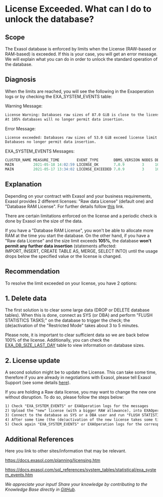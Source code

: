 # License Exceeded. What can I do to unlock the database? 
## Scope

The Exasol database is enforced by limits when the License (RAW-based or RAM-based) is exceeded. If this is your case, you will get an error message. We will explain what you can do in order to unlock the standard operation of the database.

## Diagnosis

When the limits are reached, you will see the following in the Exaoperation logs or by checking the EXA_SYSTEM_EVENTS table:

Warning Message:


```html
License Warning: Databases raw sizes of 87.0 GiB is close to the license limit of 100.0 GiB (86.5%). 
At 105% databases will no longer permit data insertion.
```
Error Message:


```html
License exceeded: Databases raw sizes of 53.0 GiB exceed license limit of 50.0 GiB (106.2%). 
Databases no longer permit data insertion.
```
EXA_SYSTEM_EVENTS Messages:


```sql
CLUSTER_NAME MEASURE_TIME        EVENT_TYPE       DBMS_VERSION NODES DB_RAM_SIZE PARAMETERS
MAIN         2021-05-18 14:02:59 LICENSE_OK       7.0.9        3     100.0       -forceProtocolEncryption=1
MAIN         2021-05-17 13:34:02 LICENSE_EXCEEDED 7.0.9        3     100.0       -forceProtocolEncryption=1
```
## Explanation

Depending on your contract with Exasol and your business requirements, Exasol provides 2 different licenses: "Raw data License" (default one) and "Database RAM License". For further details follow [this](https://docs.exasol.com/administration/on-premise/licenses.htm "Licenses") link.

There are certain limitations enforced on the license and a periodic check is done by Exasol on the size of the data. 

If you have a "Database RAM License", you won't be able to allocate more RAM at the time you start the database. On the other hand, if you have a "Raw data License" and the size limit exceeds **105%**, the database **won't permit any further data insertion** (statements affected: IMPORT, INSERT, CREATE TABLE AS, MERGE, SELECT INTO) until the usage drops below the specified value or the license is changed.

## Recommendation

To resolve the limit exceeded on your license, you have 2 options:

## 1. Delete data

The first solution is to clear some large data (DROP or DELETE database tables). When this is done, connect as SYS (or DBA) and perform "FLUSH STATISTICS TASKS;" on the database to trigger the check; the (de)activation of the "Restricted Mode" takes about 3 to 5 minutes.

Please note, it is important to clear sufficient data so we are back below 100% of the license. Additionally, you can check the [EXA_DB_SIZE_LAST_DAY](https://docs.exasol.com/sql_references/system_tables/statistical/exa_db_size_last_day.htm) table to view information on database sizes.

## 2. License update

A second solution might be to update the License. This can take some time, therefore if you are already in negotiations with Exasol, please tell Exasol Support (see some details [here](https://www.exasol.com/product-overview/customer-support/ "Exasol")).

If you are holding a Raw data license, you may want to change the new one without disruption. To do so, please follow the steps below:


```html
1) Check "EXA_SYSTEM_EVENTS" or EXAOperation logs for the messages  
2) Upload the "new" license (with a bigger RAW allowance), into EXAOperation following the below link (Note: Skip step #4 to not perform the restart): https://docs.exasol.com/administration/on-premise/manage_software/activate_license.htm  
3) Connect to the database as SYS or a DBA user and run "FLUSH STATISTICS TASKS;".  
4) After some time (the (de)activation of the new license takes some time (about 3 to 5 minutes)), the Normal operational mode will be restored and all of the commands including INSERT and CREATE AS SELECT will start working again.  
5) Check again "EXA_SYSTEM_EVENTS" or EXAOperation logs for the correspondent messages
```
## Additional References

Here you link to other sites/information that may be relevant.

<https://docs.exasol.com/planning/licensing.htm>

<https://docs.exasol.com/sql_references/system_tables/statistical/exa_system_events.htm>

*We appreciate your input! Share your knowledge by contributing to the Knowledge Base directly in [GitHub](https://github.com/exasol/public-knowledgebase).* 
